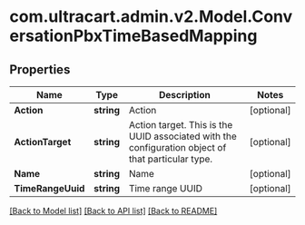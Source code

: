 # com.ultracart.admin.v2.Model.ConversationPbxTimeBasedMapping
## Properties

Name | Type | Description | Notes
------------ | ------------- | ------------- | -------------
**Action** | **string** | Action | [optional] 
**ActionTarget** | **string** | Action target.  This is the UUID associated with the configuration object of that particular type. | [optional] 
**Name** | **string** | Name | [optional] 
**TimeRangeUuid** | **string** | Time range UUID | [optional] 


[[Back to Model list]](../README.md#documentation-for-models) [[Back to API list]](../README.md#documentation-for-api-endpoints) [[Back to README]](../README.md)


